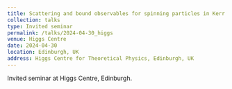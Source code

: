 ```yaml
---
title: Scattering and bound observables for spinning particles in Kerr
collection: talks
type: Invited seminar
permalink: /talks/2024-04-30_higgs
venue: Higgs Centre
date: 2024-04-30
location: Edinburgh, UK
address: Higgs Centre for Theoretical Physics, Edinburgh, UK
---
```


Invited seminar at Higgs Centre, Edinburgh.
